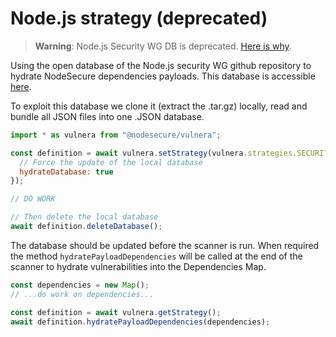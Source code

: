 # Node.js strategy (deprecated)

> **Warning**: Node.js Security WG DB is deprecated. [Here is why](nodejs.medium.com/node-js-ecosystem-vulnerability-reporting-program-winding-down-591d9a8cd2c7).

Using the open database of the Node.js security WG github repository to hydrate NodeSecure dependencies payloads. This database is accessible [here](https://github.com/nodejs/security-wg/tree/main/vuln).

To exploit this database we clone it (extract the .tar.gz) locally, read and bundle all JSON files into one .JSON database.

```js
import * as vulnera from "@nodesecure/vulnera";

const definition = await vulnera.setStrategy(vulnera.strategies.SECURITY_WG, {
  // Force the update of the local database
  hydrateDatabase: true
});

// DO WORK

// Then delete the local database
await definition.deleteDatabase();
```

The database should be updated before the scanner is run. When required the method `hydratePayloadDependencies` will be called at the end of the scanner to hydrate vulnerabilities into the Dependencies Map.

```ts
const dependencies = new Map();
// ...do work on dependencies...

const definition = await vulnera.getStrategy();
await definition.hydratePayloadDependencies(dependencies);
```
